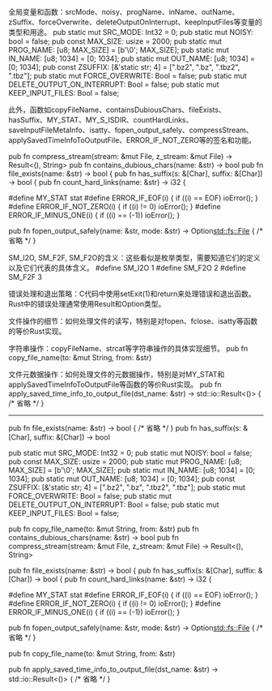 全局变量和函数：srcMode、noisy、progName、inName、outName、zSuffix、forceOverwrite、deleteOutputOnInterrupt、keepInputFiles等变量的类型和用途。
pub static mut SRC_MODE: Int32 = 0;
pub static mut NOISY: bool = false;
pub const MAX_SIZE: usize = 2000;
pub static mut PROG_NAME: [u8; MAX_SIZE] = [b'\0'; MAX_SIZE];
pub static mut IN_NAME: [u8; 1034] = [0; 1034];
pub static mut OUT_NAME: [u8; 1034] = [0; 1034];
pub const ZSUFFIX: [&'static str; 4] = [".bz2", ".bz", ".tbz2", ".tbz"];
pub static mut FORCE_OVERWRITE: Bool = false;
pub static mut DELETE_OUTPUT_ON_INTERRUPT: Bool = false;
pub static mut KEEP_INPUT_FILES: Bool = false;

此外，函数如copyFileName、containsDubiousChars、fileExists、hasSuffix、MY_STAT、MY_S_ISDIR、countHardLinks、saveInputFileMetaInfo、isatty、fopen_output_safely、compressStream、applySavedTimeInfoToOutputFile、ERROR_IF_NOT_ZERO等的签名和功能。

pub fn compress_stream(stream: &mut File, z_stream: &mut File) -> Result<(), String>
pub fn contains_dubious_chars(name: &str) -> bool 
pub fn file_exists(name: &str) -> bool {
pub fn has_suffix(s: &[Char], suffix: &[Char]) -> bool {
pub fn count_hard_links(name: &str) -> i32 {

#define MY_STAT     stat 
#define ERROR_IF_EOF(i)       { if ((i) == EOF)  ioError(); }
#define ERROR_IF_NOT_ZERO(i)  { if ((i) != 0)    ioError(); }
#define ERROR_IF_MINUS_ONE(i) { if ((i) == (-1)) ioError(); }

pub fn fopen_output_safely(name: &str, mode: &str) -> Option<std::fs::File> {
 /* 省略 */
}

SM_I2O, SM_F2F, SM_F2O的含义：这些看似是枚举类型，需要知道它们的定义以及它们代表的具体含义。
#define SM_I2O           1
#define SM_F2O           2
#define SM_F2F           3

错误处理和退出策略：C代码中使用setExit(1)和return来处理错误和退出函数。Rust中的错误处理通常使用Result和Option类型。


文件操作的细节：如何处理文件的读写，特别是对fopen、fclose、isatty等函数的等价Rust实现。


字符串操作：copyFileName、strcat等字符串操作的具体实现细节。
pub fn copy_file_name(to: &mut String, from: &str) 

文件元数据操作：如何处理文件的元数据操作，特别是对MY_STAT和applySavedTimeInfoToOutputFile等函数的等价Rust实现。
pub fn apply_saved_time_info_to_output_file(dst_name: &str) -> std::io::Result<()> {
    /* 省略 */
}

-------------------------------------------------------
pub fn file_exists(name: &str) -> bool {
    /* 省略 */
}
pub fn has_suffix(s: &[Char], suffix: &[Char]) -> bool 


pub static mut SRC_MODE: Int32 = 0;
pub static mut NOISY: bool = false;
pub const MAX_SIZE: usize = 2000;
pub static mut PROG_NAME: [u8; MAX_SIZE] = [b'\0'; MAX_SIZE];
pub static mut IN_NAME: [u8; 1034] = [0; 1034];
pub static mut OUT_NAME: [u8; 1034] = [0; 1034];
pub const ZSUFFIX: [&'static str; 4] = [".bz2", ".bz", ".tbz2", ".tbz"];
pub static mut FORCE_OVERWRITE: Bool = false;
pub static mut DELETE_OUTPUT_ON_INTERRUPT: Bool = false;
pub static mut KEEP_INPUT_FILES: Bool = false;


pub fn copy_file_name(to: &mut String, from: &str) 
pub fn contains_dubious_chars(name: &str) -> bool 
pub fn compress_stream(stream: &mut File, z_stream: &mut File) -> Result<(), String>

pub fn file_exists(name: &str) -> bool {
pub fn has_suffix(s: &[Char], suffix: &[Char]) -> bool {
pub fn count_hard_links(name: &str) -> i32 {

#define MY_STAT     stat 
#define ERROR_IF_EOF(i)       { if ((i) == EOF)  ioError(); }
#define ERROR_IF_NOT_ZERO(i)  { if ((i) != 0)    ioError(); }
#define ERROR_IF_MINUS_ONE(i) { if ((i) == (-1)) ioError(); }

pub fn fopen_output_safely(name: &str, mode: &str) -> Option<std::fs::File> {
 /* 省略 */
}



pub fn copy_file_name(to: &mut String, from: &str) 

pub fn apply_saved_time_info_to_output_file(dst_name: &str) -> std::io::Result<()> {
    /* 省略 */
}

